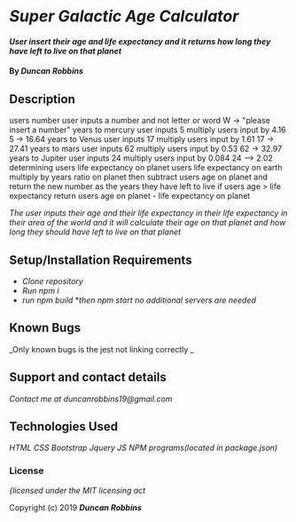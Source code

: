 # _Super Galactic Age Calculator_

#### _User insert their age and life expectancy and it returns how long they have left to live on that planet_

#### By _**Duncan Robbins**_

## Description
users number
  user inputs a number and not letter or word
  W -> "please insert a number"
years to mercury
  user inputs 5 multiply users input by 4.16
  5 -> 16.64
years to Venus
  user inputs 17 multiply users input by 1.61
  17 -> 27.41
years to mars
  user inputs 62 multiply users input by 0.53
  62 -> 32.97
years to Jupiter
    user inputs 24 multiply users input by 0.084
    24 --> 2.02
determining users life expectancy on planet
  users life expectancy on earth multiply by years ratio on planet then subtract users age on planet and return the new number as the years they have left to live
  if users age > life expectancy return users age on planet - life expectancy on planet


_The user inputs their age and their life expectancy in their life expectancy in their area of the world and it will calculate their age on that planet and how long they should have left to live on that planet_

## Setup/Installation Requirements

* _Clone repository_
* _Run npm i_
* _run npm build_
*_then npm start_
_no additional servers are needed_

## Known Bugs

_Only known bugs is the jest not linking correctly _

## Support and contact details

_Contact me at duncanrobbins19@gmail.com_

## Technologies Used

_HTML CSS Bootstrap Jquery JS NPM programs(located in package.json)_

### License

*{licensed under the MIT licensing act*

Copyright (c) 2019 **_Duncan Robbins_**

